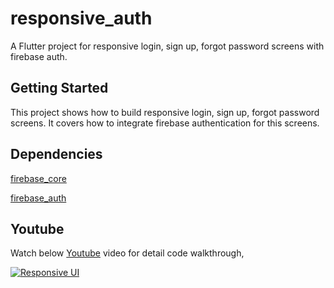 # responsive_auth

A Flutter project for responsive login, sign up, forgot password screens with firebase auth.

## Getting Started

This project shows how to build responsive login, sign up, forgot password screens. It covers how to integrate firebase authentication for this screens.

## Dependencies

[firebase_core](https://pub.dev/packages/firebase_core)

[firebase_auth](https://pub.dev/packages/firebase_auth)

## Youtube

Watch below [Youtube](https://www.youtube.com/watch?v=ftpguzXvgys) video for detail code walkthrough,

[![Responsive UI](https://img.youtube.com/vi/ftpguzXvgys/0.jpg)](https://www.youtube.com/watch?v=ftpguzXvgys)